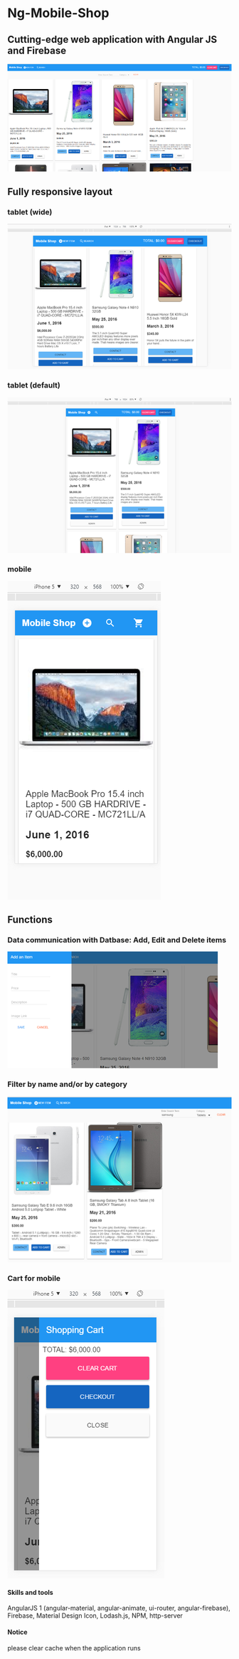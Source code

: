 # Ng-Mobile-Shop

## Cutting-edge web application with Angular JS and Firebase

![alt tag](screenshots/main.png)

## Fully responsive layout

### tablet (wide)
![alt tag](screenshots/r1.png)

### tablet (default)
![alt tag](screenshots/r2.png)

### mobile
![alt tag](screenshots/r3.png)

## Functions

### Data communication with Datbase: Add, Edit and Delete items
![alt tag](screenshots/s1.png)

### Filter by name and/or by category
![alt tag](screenshots/f.png)

### Cart for mobile
![alt tag](screenshots/s2.png)

#### Skills and tools 
AngularJS 1 (angular-material, angular-animate, ui-router, angular-firebase), Firebase, Material Design Icon, Lodash.js,  NPM, http-server

#### Notice
please clear cache when the application runs

